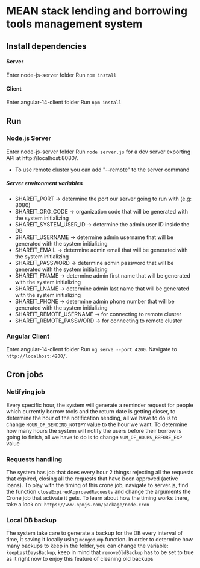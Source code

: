 # MEAN stack lending and borrowing tools management system

## Install dependencies
#### Server
Enter node-js-server folder
Run `npm install`

#### Client
Enter angular-14-client folder
Run `npm install`

## Run
### Node.js Server
Enter node-js-server folder
Run `node server.js` for a dev server exporting API at http://localhost:8080/.
* To use remote cluster you can add "--remote" to the server command

##### Server environment variables
* SHAREIT_PORT -> determine the port our server going to run with (e.g: 8080)
* SHAREIT_ORG_CODE -> organization code that will be generated with the system initializing
* SHAREIT_SYSTEM_USER_ID -> determine the admin user ID inside the DB
* SHAREIT_USERNAME -> determine admin username that will be generated with the system initializing
* SHAREIT_EMAIL -> determine admin email that will be generated with the system initializing
* SHAREIT_PASSWORD -> determine admin password that will be generated with the system initializing
* SHAREIT_FNAME -> determine admin first name that will be generated with the system initializing
* SHAREIT_LNAME -> determine admin last name that will be generated with the system initializing
* SHAREIT_PHONE -> determine admin phone number that will be generated with the system initializing
* SHAREIT_REMOTE_USERNAME -> for connecting to remote cluster
* SHAREIT_REMOTE_PASSWORD -> for connecting to remote cluster

### Angular Client
Enter angular-14-client folder
Run `ng serve --port 4200`. Navigate to `http://localhost:4200/`.

## Cron jobs
### Notifying job
Every specific hour, the system will generate a reminder request for people which currently borrow
tools and the return date is getting closer, to determine the hour of the notification sending,
all we have to do is to change `HOUR_OF_SENDING_NOTIFY` value to the hour we want.
To determine how many hours the system will notify the users before their borrow is going to finish,
all we have to do is to change `NUM_OF_HOURS_BEFORE_EXP` value

### Requests handling
The system has job that does every hour 2 things: rejecting all the requests that expired, closing all the requests that have been approved (active loans).
To play with the timing of this crone job, navigate to server.js, find the function `closeExpiredApprovedRequests` and change the arguments the Crone
job that activate it gets. To learn about how the timing works there, take a look on: `https://www.npmjs.com/package/node-cron`

### Local DB backup
The system take care to generate a backup for the DB every interval of time, it saving it locally using `mongodump` function.
In order to determine how many backups to keep in the folder, you can change the variable: `keepLastDaysBackup`, keep in mind
that `removeOldBackup` has to be set to true as it right now to enjoy this feature of cleaning old backups

